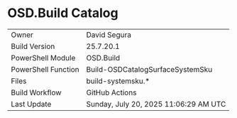 ﻿# OSD.Build Catalog

| | |
|-|-|
| Owner | David Segura |
| Build Version | 25.7.20.1 |
| PowerShell Module | OSD.Build |
| PowerShell Function | Build-OSDCatalogSurfaceSystemSku |
| Files | build-systemsku.* |
| Build Workflow | GitHub Actions |
| Last Update | Sunday, July 20, 2025 11:06:29 AM UTC |
